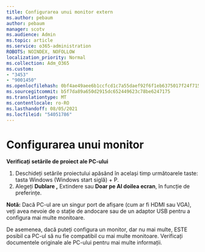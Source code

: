 ```yaml
---
title: Configurarea unui monitor extern
ms.author: pebaum
author: pebaum
manager: scotv
ms.audience: Admin
ms.topic: article
ms.service: o365-administration
ROBOTS: NOINDEX, NOFOLLOW
localization_priority: Normal
ms.collection: Adm_O365
ms.custom:
- "3453"
- "9001450"
ms.openlocfilehash: 0bf4ae49aee6b1ccfcd1c7a55daef92f6f1eb6375017f24f715264235460c3ef
ms.sourcegitcommit: b5f7da89a650d2915dc652449623c78be6247175
ms.translationtype: MT
ms.contentlocale: ro-RO
ms.lasthandoff: 08/05/2021
ms.locfileid: "54051786"
---
```

# <a name="set-up-one-monitor"></a>Configurarea unui monitor

**Verificați setările de proiect ale PC-ului**

1. Deschideți setările proiectului apăsând în același timp următoarele taste: tasta Windows (Windows start siglă) + P.
2. Alegeți **Dublare ,** Extindere sau **Doar pe Al doilea ecran**, în funcție de preferințe. 

**Notă:** Dacă PC-ul are un singur port de afișare (cum ar fi HDMI sau VGA), veți avea nevoie de o stație de andocare sau de un adaptor USB pentru a configura mai multe monitoare.

De asemenea, dacă puteți configura un monitor, dar nu mai multe, ESTE posibil ca PC-ul să nu fie compatibil cu mai multe monitoare. Verificați documentele originale ale PC-ului pentru mai multe informații.